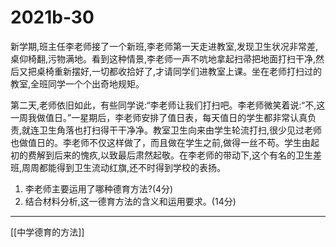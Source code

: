 # 2021b-30
新学期,班主任李老师接了一个新班,李老师第一天走进教室,发现卫生状况非常差,桌仰椅翻,污物满地。看到这种情景,李老师一声不吭地拿起扫帚把地面打扫干净,然后又把桌椅重新摆好,一切都收拾好了,才请同学们进教室上课。坐在老师打扫过的教室,全班同学一个个出奇地规矩。

第二天,老师依旧如此，有些同学说:“李老师让我们打扫吧。李老师微笑着说:“不,这一周我做值日。”一星期后，李老师安排了值日表，每天值日的学生都非常认真负责,就连卫生角落也打扫得干干净净。教室卫生向来由学生轮流打扫,很少见过老师也做值日的。李老师不仅这样做了，而且做在学生之前,做得一丝不苟。学生由起初的费解到后来的愧疚,以致最后肃然起敬。在李老师的带动下,这个有名的卫生差班,周周都能得到卫生流动红旗,还不时得到学校的表扬。

1. 李老师主要运用了哪种德育方法?(4分)
2. 结合材料分析,这一德育方法的含义和运用要求。(14分)

---

[[中学德育的方法]]
